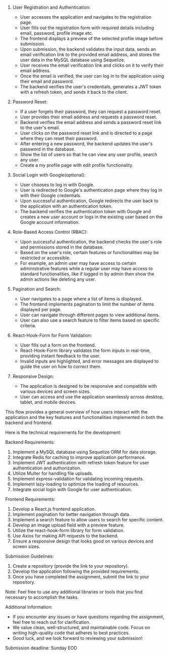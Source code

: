 1. User Registration and Authentication:
   - User accesses the application and navigates to the registration page.
   - User fills out the registration form with required details including email, password, profile image etc.
   -  The frontend displays a preview of the selected profile image before submission.
   - Upon submission, the backend validates the input data, sends an email verification link to the provided email address, and stores the user data in the MySQL database using Sequelize.
   - User receives the email verification link and clicks on it to verify their email address.
   - Once the email is verified, the user can log in to the application using their email and password.
   - The backend verifies the user's credentials, generates a JWT token with a refresh token, and sends it back to the client.

2. Password Reset:
   - If a user forgets their password, they can request a password reset.
   - User provides their email address and requests a password reset.
   - Backend verifies the email address and sends a password reset link to the user's email.
   - User clicks on the password reset link and is directed to a page where they can reset their password.
   - After entering a new password, the backend updates the user's password in the database.
   - Show the list of users so that he can view any user profile, search any user.
   - Create a my profile page with edit profile functionality.

3. Social Login with Google(optional):
   - User chooses to log in with Google.
   - User is redirected to Google's authentication page where they log in with their Google credentials.
   - Upon successful authentication, Google redirects the user back to the application with an authentication token.
   - The backend verifies the authentication token with Google and creates a new user account or logs in the existing user based on the Google account information.

4. Role-Based Access Control (RBAC):
   - Upon successful authentication, the backend checks the user's role and permissions stored in the database.
   - Based on the user's role, certain features or functionalities may be restricted or accessible.
   - For example, an admin user may have access to certain administrative features while a regular user may have access to standard functionalities, like if logged in by admin then show the admin actions like deleting any user.

6. Pagination and Search:
   - User navigates to a page where a list of items is displayed.
   - The frontend implements pagination to limit the number of items displayed per page.
   - User can navigate through different pages to view additional items.
   - User can also use a search feature to filter items based on specific criteria.

8. React-Hook-Form for Form Validation:
   - User fills out a form on the frontend.
   - React-Hook-Form library validates the form inputs in real-time, providing instant feedback to the user.
   - Invalid inputs are highlighted, and error messages are displayed to guide the user on how to correct them.

9. Responsive Design:
   - The application is designed to be responsive and compatible with various devices and screen sizes.
   - User can access and use the application seamlessly across desktop, tablet, and mobile devices.

This flow provides a general overview of how users interact with the application and the key features and functionalities implemented in both the backend and frontend.

Here is the technical requirements for the development:

Backend Requirements:
1. Implement a MySQL database using Sequelize ORM for data storage.
2. Integrate Redis for caching to improve application performance.
3. Implement JWT authentication with refresh token feature for user authentication and authorization.
4. Utilize Multer for handling file uploads.
5. Implement express-validation for validating incoming requests.
6. Implement lazy-loading to optimize the loading of resources.
7. Integrate social login with Google for user authentication.

Frontend Requirements:
1. Develop a React.js frontend application.
2. Implement pagination for better navigation through data.
3. Implement a search feature to allow users to search for specific content.
4. Develop an image upload field with a preview feature.
5. Utilize the react-hook-form library for form validation.
6. Use Axios for making API requests to the backend.
7. Ensure a responsive design that looks good on various devices and screen sizes.

Submission Guidelines:
1. Create a repository (provide the link to your repository).
2. Develop the application following the provided requirements.
3. Once you have completed the assignment, submit the link to your repository.

Note: Feel free to use any additional libraries or tools that you find necessary to accomplish the tasks.

Additional Information:
- If you encounter any issues or have questions regarding the assignment, feel free to reach out for clarification.
- We value clean, well-structured, and maintainable code. Focus on writing high-quality code that adheres to best practices.
- Good luck, and we look forward to reviewing your submission!

Submission deadline: Sunday EOD 